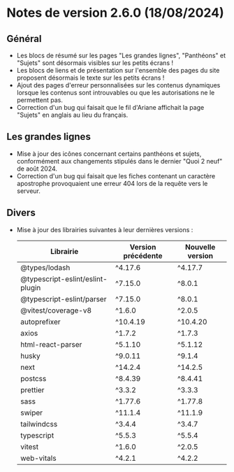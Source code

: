 # Notes de version 2.6.0 (18/08/2024)

## Général

- Les blocs de résumé sur les pages "Les grandes lignes", "Panthéons" et "Sujets" sont désormais visibles sur les petits écrans !
- Les blocs de liens et de présentation sur l'ensemble des pages du site proposent désormais le texte sur les petits écrans !
- Ajout des pages d'erreur personnalisées sur les contenus dynamiques lorsque les contenus sont introuvables ou que les autorisations ne le permettent pas.
- Correction d'un bug qui faisait que le fil d'Ariane affichait la page "Sujets" en anglais au lieu du français.

## Les grandes lignes

- Mise à jour des icônes concernant certains panthéons et sujets, conformément aux changements stipulés dans le dernier "Quoi 2 neuf" de août 2024.
- Correction d'un bug qui faisait que les fiches contenant un caractère apostrophe provoquaient une erreur 404 lors de la requête vers le serveur.

## Divers

- Mise à jour des librairies suivantes à leur dernières versions :

  | Librairie                        | Version précédente | Nouvelle version |
  | -------------------------------- | ------------------ | ---------------- |
  | @types/lodash                    | ^4.17.6            | ^4.17.7          |
  | @typescript-eslint/eslint-plugin | ^7.15.0            | ^8.0.1           |
  | @typescript-eslint/parser        | ^7.15.0            | ^8.0.1           |
  | @vitest/coverage-v8              | ^1.6.0             | ^2.0.5           |
  | autoprefixer                     | ^10.4.19           | ^10.4.20         |
  | axios                            | ^1.7.2             | ^1.7.3           |
  | html-react-parser                | ^5.1.10            | ^5.1.12          |
  | husky                            | ^9.0.11            | ^9.1.4           |
  | next                             | ^14.2.4            | ^14.2.5          |
  | postcss                          | ^8.4.39            | ^8.4.41          |
  | prettier                         | ^3.3.2             | ^3.3.3           |
  | sass                             | ^1.77.6            | ^1.77.8          |
  | swiper                           | ^11.1.4            | ^11.1.9          |
  | tailwindcss                      | ^3.4.4             | ^3.4.7           |
  | typescript                       | ^5.5.3             | ^5.5.4           |
  | vitest                           | ^1.6.0             | ^2.0.5           |
  | web-vitals                       | ^4.2.1             | ^4.2.2           |

